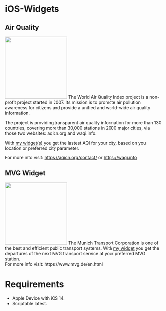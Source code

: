 # iOS-Widgets

<h2>Air Quality</h2>
<img src="https://user-images.githubusercontent.com/73252614/103410002-a9f53200-4b69-11eb-9f35-8e3ee806b272.jpeg" width="200">
The World Air Quality Index project is a non-profit project started in 2007. Its mission is to promote air pollution awareness for citizens and provide a unified and world-wide air quality information. 

The project is providing transparent air quality information for more than 130 countries, covering more than 30,000 stations in 2000 major cities, via those two websites: aqicn.org and waqi.info.

With <a href="https://github.com/ChristophObermeier/iOS-Widgets/tree/main/Air%20Polution%20Widget">my widget(s)</a> you get the lastest AQI for your city, based on you location or preferred city parameter.

For more info visit: https://aqicn.org/contact/ or https://waqi.info


<h2>MVG Widget</h2> 
<img src="https://user-images.githubusercontent.com/73252614/102694125-6290ac80-421f-11eb-885d-8a68078d79ac.jpeg" width="200">
The Munich Transport Corporation is one of the best and efficient public transport systems. With <a href ="https://github.com/ChristophObermeier/iOS-Widgets/tree/main/MVG-Widget">my widget</a> you get the departures of the next MVG transport service at your preferred MVG station. 
</br>
For more info visit: https://www.mvg.de/en.html


<h1>Requirements</h1>

- Apple Device with iOS 14.
- Scriptable latest.
